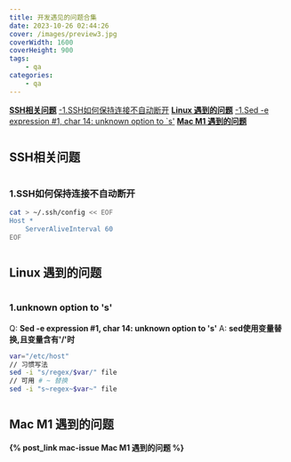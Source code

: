 ```yaml
---
title: 开发遇见的问题合集
date: 2023-10-26 02:44:26
cover: /images/preview3.jpg
coverWidth: 1600
coverHeight: 900
tags:
    - qa
categories: 
    - qa
---
```


[__SSH相关问题__](#ssh)
[-1.SSH如何保持连接不自动断开](#ssh_keepalive)
[__Linux 遇到的问题__](#linux)
[-1.Sed -e expression #1, char 14: unknown option to `s'](#sed_err1)
[__Mac M1 遇到的问题__](#mac)

# <h2 id="ssh">SSH相关问题</h2>

# <h3 id="ssh_keepalive">1.SSH如何保持连接不自动断开</h3>

```bash
cat > ~/.ssh/config << EOF
Host *
    ServerAliveInterval 60
EOF
```

# <h2 id="linux">Linux 遇到的问题</h2>

# <h3 id="sed_err1">1.unknown option to 's'</h3>

Q: __Sed -e expression #1, char 14: unknown option to 's'__
A: __sed使用变量替换,且变量含有'/'时__

```bash
var="/etc/host"
// 习惯写法
sed -i "s/regex/$var/" file
// 可用 # ~ 替换
sed -i "s~regex~$var~" file
```

# <h2 id="mac">Mac M1 遇到的问题</h2>

__{% post_link mac-issue Mac M1 遇到的问题 %}__

